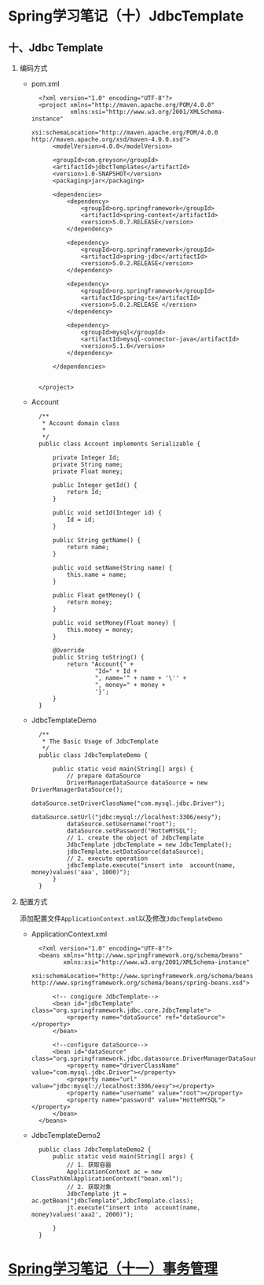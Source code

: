 # Spring学习笔记（十）JdbcTemplate

## 十、Jdbc Template

1. 编码方式
    - pom.xml

            <?xml version="1.0" encoding="UTF-8"?>
            <project xmlns="http://maven.apache.org/POM/4.0.0"
                     xmlns:xsi="http://www.w3.org/2001/XMLSchema-instance"
                     xsi:schemaLocation="http://maven.apache.org/POM/4.0.0 http://maven.apache.org/xsd/maven-4.0.0.xsd">
                <modelVersion>4.0.0</modelVersion>
            
                <groupId>com.greyson</groupId>
                <artifactId>jdbctTemplates</artifactId>
                <version>1.0-SNAPSHOT</version>
                <packaging>jar</packaging>
            
                <dependencies>
                    <dependency>
                        <groupId>org.springframework</groupId>
                        <artifactId>spring-context</artifactId>
                        <version>5.0.7.RELEASE</version>
                    </dependency>
            
                    <dependency>
                        <groupId>org.springframework</groupId>
                        <artifactId>spring-jdbc</artifactId>
                        <version>5.0.2.RELEASE</version>
                    </dependency>
            
                    <dependency>
                        <groupId>org.springframework</groupId>
                        <artifactId>spring-tx</artifactId>
                        <version>5.0.2.RELEASE </version>
                    </dependency>
            
                    <dependency>
                        <groupId>mysql</groupId>
                        <artifactId>mysql-connector-java</artifactId>
                        <version>5.1.6</version>
                    </dependency>
            
                </dependencies>
            
            
            </project>

    - Account

            
            /**
             * Account domain class
             *
             */
            public class Account implements Serializable {
            
                private Integer Id;
                private String name;
                private Float money;
            
                public Integer getId() {
                    return Id;
                }
            
                public void setId(Integer id) {
                    Id = id;
                }
            
                public String getName() {
                    return name;
                }
            
                public void setName(String name) {
                    this.name = name;
                }
            
                public Float getMoney() {
                    return money;
                }
            
                public void setMoney(Float money) {
                    this.money = money;
                }
            
                @Override
                public String toString() {
                    return "Account{" +
                            "Id=" + Id +
                            ", name='" + name + '\'' +
                            ", money=" + money +
                            '}';
                }
            }

    - JdbcTemplateDemo

            /**
             * The Basic Usage of JdbcTemplate
             */
            public class JdbcTemplateDemo {
            
                public static void main(String[] args) {
                    // prepare dataSource
                    DriverManagerDataSource dataSource = new DriverManagerDataSource();
                    dataSource.setDriverClassName("com.mysql.jdbc.Driver");
                    dataSource.setUrl("jdbc:mysql://localhost:3306/eesy");
                    dataSource.setUsername("root");
                    dataSource.setPassword("HotteMYSQL");
                    // 1. create the object of JdbcTemplate
                    JdbcTemplate jdbcTemplate = new JdbcTemplate();
                    jdbcTemplate.setDataSource(dataSource);
                    // 2. execute operation
                    jdbcTemplate.execute("insert into  account(name, money)values('aaa', 1000)");
                }
            }

2. 配置方式

    添加配置文件`ApplicationContext.xml`以及修改`JdbcTemplateDemo`

    - ApplicationContext.xml

            <?xml version="1.0" encoding="UTF-8"?>
            <beans xmlns="http://www.springframework.org/schema/beans"
                   xmlns:xsi="http://www.w3.org/2001/XMLSchema-instance"
                   xsi:schemaLocation="http://www.springframework.org/schema/beans http://www.springframework.org/schema/beans/spring-beans.xsd">
            
                <!-- congigure JdbcTemplate-->
                <bean id="jdbcTemplate" class="org.springframework.jdbc.core.JdbcTemplate">
                    <property name="dataSource" ref="dataSource"></property>
                </bean>
            
                <!--configure dataSource-->
                <bean id="dataSource" class="org.springframework.jdbc.datasource.DriverManagerDataSource">
                    <property name="driverClassName" value="com.mysql.jdbc.Driver"></property>
                    <property name="url" value="jdbc:mysql://localhost:3306/eesy"></property>
                    <property name="username" value="root"></property>
                    <property name="password" value="HotteMYSQL"></property>
                </bean>
            </beans>

    - JdbcTemplateDemo2

            public class JdbcTemplateDemo2 {
                public static void main(String[] args) {
                    // 1. 获取容器
                    ApplicationContext ac = new ClassPathXmlApplicationContext("bean.xml");
                    // 2. 获取对象
                    JdbcTemplate jt = ac.getBean("jdbcTemplate",JdbcTemplate.class);
                    jt.execute("insert into  account(name, money)values('aaa2', 2000)");

                }
            }

# [Spring学习笔记（十一）事务管理](Spring学习笔记（十一）事务管理.md)